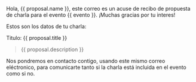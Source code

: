 Hola, {{ proposal.name }}, este correo es un acuse de recibo de
propuesta de charla para el evento {{ evento }}. ¡Muchas gracias
por tu interes!

Estos son los datos de tu charla:

Titulo: {{ proposal.title }}

> {{ proposal.description }}

Nos pondremos en contacto contigo, usando este mismo correo
eléctronico, para comunicarte tanto si la charla está incluida
en el evento como si no.
